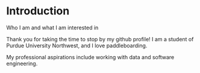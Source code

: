 # Introduction
Who I am and what I am interested in


Thank you for taking the time to stop by my github profile! 
I am a student of Purdue University Northwest, and I love paddleboarding. 

My professional aspirations include working with data and software engineering.
